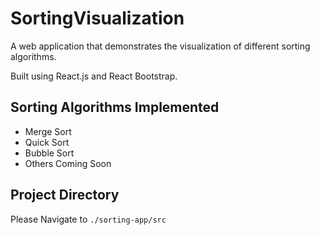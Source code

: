 # SortingVisualization

A web application that demonstrates the visualization of different sorting algorithms.

Built using React.js and React Bootstrap.

## Sorting Algorithms Implemented

- Merge Sort
- Quick Sort
- Bubble Sort
- Others Coming Soon

## Project Directory

Please Navigate to `./sorting-app/src`
